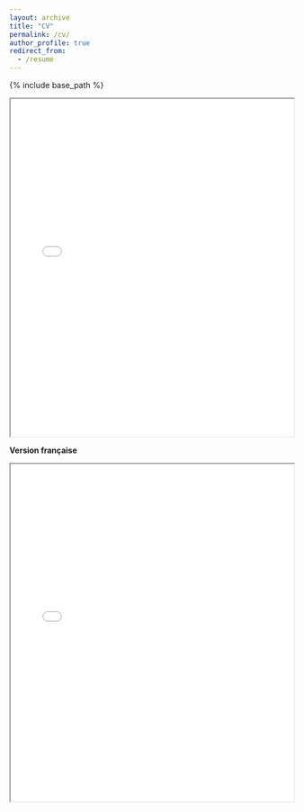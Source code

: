 ```yaml
---
layout: archive
title: "CV"
permalink: /cv/
author_profile: true
redirect_from:
  - /resume
---
```


{% include base_path %}

<iframe src="/files/CV_eng.pdf" width="100%" height="600px"></iframe>


**Version française**

<iframe src="/files/CV_fr.pdf" width="100%" height="600px"></iframe>
